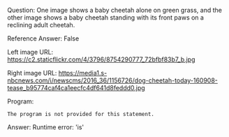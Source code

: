 Question: One image shows a baby cheetah alone on green grass, and the other image shows a baby cheetah standing with its front paws on a reclining adult cheetah.

Reference Answer: False

Left image URL: https://c2.staticflickr.com/4/3796/8754290777_72bfbf83b7_b.jpg

Right image URL: https://media1.s-nbcnews.com/i/newscms/2016_36/1156726/dog-cheetah-today-160908-tease_b95774caf4ca1eecfc4df641d8feddd0.jpg

Program:

```
The program is not provided for this statement.
```
Answer: Runtime error: 'is'

